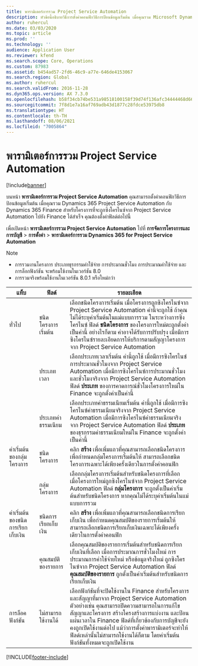 ```yaml
---
title: พารามิเตอร์การรวม Project Service Automation
description: หัวข้อนี้อธิบายวิธีการตั้งค่าคอนฟิกวิธีการป้อนข้อมูลเริ่มต้น เมื่อคุณรวม Microsoft Dynamics 365 for Project Service Automation กับ Microsoft Dynamics 365 Finance
author: ruhercul
ms.date: 03/03/2020
ms.topic: article
ms.prod: ''
ms.technology: ''
audience: Application User
ms.reviewer: kfend
ms.search.scope: Core, Operations
ms.custom: 87983
ms.assetid: b454ad57-2fd6-46c9-a77e-646de4153067
ms.search.region: Global
ms.author: ruhercul
ms.search.validFrom: 2016-11-28
ms.dyn365.ops.version: AX 7.3.0
ms.openlocfilehash: b58f34cb74be531a98518100158f39d74f136afc34444468d666cd4e9394af6f
ms.sourcegitcommit: 7f8d1e7a16af769adb43d1877c28fdce53975db8
ms.translationtype: HT
ms.contentlocale: th-TH
ms.lasthandoff: 08/06/2021
ms.locfileid: "7005864"
---
```

# <a name="project-service-automation-integration-parameters"></a>พารามิเตอร์การรวม Project Service Automation

[!include[banner](../includes/banner.md)]

บนหน้า **พารามิเตอร์การรวม Project Service Automation** คุณสามารถตั้งค่าคอนฟิกวิธีการป้อนข้อมูลเริ่มต้น เมื่อคุณรวม Dynamics 365 Project Service Automation กับ Dynamics 365 Finance สำหรับโครงการที่จะถูกซิงโครไนซ์จาก Project Service Automation ไปยัง Finance ได้สำเร็จ คุณต้องตั้งค่าฟิลด์ต่อไปนี้

เพื่อเปิดหน้า **พารามิเตอร์การรวม Project Service Automation** ไปที่ **การจัดการโครงการและการบัญชี** \> **การตั้งค่า** \> **พารามิเตอร์การรวม Dynamics 365 for Project Service Automation** 

> [!NOTE]
> - การรวมงานโครงการ ประเภทธุรกรรมค่าใช้จ่าย การประมาณชั่วโมง การประมาณค่าใช้จ่าย และการล็อกฟังก์ชัน จะพร้อมใช้งานในเวอร์ชัน 8.0
> - การรวมจริงพร้อมใช้งานในเวอร์ชัน 8.0.1 หรือใหม่กว่า


| แท็บ                    | ฟิลด์                | รายละเอียด |
|------------------------|----------------------|-------------|
| ทั่วไป                | ชนิดโครงการเริ่มต้น | เลือกชนิดโครงการเริ่มต้น เมื่อโครงการถูกซิงโครไนซ์จาก Project Service Automation ค่านี้จะถูกใช้ ถ้าคุณไม่ได้ระบุค่าเริ่มต้นในแม่แบบการรวม ในระหว่างการซิงโครไนซ์ ฟิลด์ **ชนิดโครงการ** ของโครงการใหม่ตะถูกตั้งค่าเป็นค่านี้ อย่างไรก็ตาม ค่าอาจได้รับการปรับปรุง เมื่อมีการซิงโครไนซ์รายละเอียดการให้บริการตามสัญญาโครงการจาก Project Service Automation |
|                        | ประเภทเวลา        | เลือกประเภทเวลาเริ่มต้น ค่านี้ถูกใช้ เมื่อมีการซิงโครไนซ์การประมาณชั่วโมงจาก Project Service Automation เมื่อมีการซิงโครไนซ์การประมาณชั่วโมงและชั่วโมงจริงจาก Project Service Automation ฟิลด์ **ประเภท** ของการคาดการณ์ชั่วโมงโครงการใหม่ใน Finance จะถูกตั้งค่าเป็นค่านี้ |
|                        | ประเภทค่าธรรมเนียม         | เลือกประเภทค่าธรรมเนียมเริ่มต้น ค่านี้ถูกใช้ เมื่อมีการซิงโครไนซ์ค่าธรรมเนียมจริงจาก Project Service Automation เมื่อมีการซิงโครไนซ์ค่าธรรมเนียมจริงจาก Project Service Automation ฟิลด์ **ประเภท** ของธุรกรรมค่าธรรมเนียมใหม่ใน Finance จะถูกตั้งค่าเป็นค่านี้ |
| ค่าเริ่มต้นของกลุ่มโครงการ | ชนิดโครงการ         | คลิก **สร้าง** เพื่อเพิ่มแถวที่คุณสามารถเลือกชนิดโครงการ เพื่อกำหนดกลุ่มโครงการเริ่มต้นให้ สามารถเลือกชนิดโครงการเฉพาะได้เพียงครั้งเดียวในการตั้งค่าคอนฟิก |
|                        | กลุ่มโครงการ        | เลือกกลุ่มโครงการเริ่มต้นสำหรับชนิดโครงการที่เลือก เมื่อโครงการใหม่ถูกซิงโครไนซ์จาก Project Service Automation ฟิลด์ **กลุ่มโครงการ** จะถูกตั้งเป็นค่าเริ่มต้นสำหรับชนิดโครงการ หากคุณไม่ได้ระบุค่าเริ่มต้นในแม่แบบการรวม |
| ค่าเริ่มต้นของชนิดการเรียกเก็บเงิน  | ชนิดการเรียกเก็บเงิน         | คลิก **สร้าง** เพื่อเพิ่มแถวที่คุณสามารถเลือกชนิดการเรียกเก็บเงิน เพื่อกำหนดคุณสมบัติของรายการเริ่มต้นให้ สามารถเลือกชนิดการเรียกเก็บเงินเฉพาะได้เพียงครั้งเดียวในการตั้งค่าคอนฟิก |
|                        | คุณสมบัติของรายการ        | เลือกคุณสมบัติของรายการเริ่มต้นสำหรับชนิดการเรียกเก็บเงินที่เลือก เมื่อการประมาณการชั่วโมงใหม่ การประมาณการค่าใช้จ่ายใหม่ หรือข้อมูลจริงใหม่ ถูกซิงโครไนซ์จาก Project Service Automation ฟิลด์ **คุณสมบัติของรายการ** ถูกตั้งเป็นค่าเริ่มต้นสำหรับชนิดการเรียกเก็บเงิน |
| การล็อคฟังก์ชัน  | ไม่สามารถใช้งานได้       | เลือกฟังก์ชันที่จะปิดใช้งานใน Finance สำหรับโครงการ และสัญญาที่มาจาก Project Service Automation ตัวอย่างเช่น คุณสามารถปิดความสามารถในการแก้ไขสัญญาและโครงการ สร้างโครงสร้างการแบ่งงาน และป้อนแผ่นเวลาใน Finance ฟิลด์ที่เกี่ยวข้องกับการบัญชีจะยังคงถูกเปิดใช้งานต่อไป แม้ว่าการตั้งค่าพารามิเตอร์จะทำให้ฟิลด์เหล่านั้นไม่สามารถใช้งานได้ก็ตาม โดยค่าเริ่มต้น ฟังก์ชันทั้งหมดจะถูกเปิดใช้งาน |


[!INCLUDE[footer-include](../includes/footer-banner.md)]